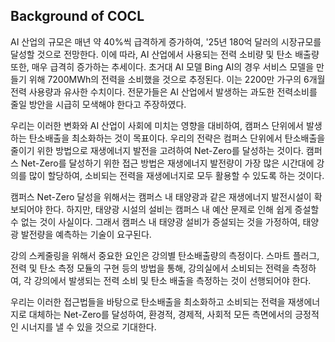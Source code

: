 ## Background of COCL
AI 산업의 규모은 매년 약 40%씩 급격하게 증가하여, '25년 180억 달러의 시장규모를 달성할 것으로 전망한다. 이에 따라, AI 산업에서 사용되는 전력 소비량 및 탄소 배출량 또한, 매우 급격히 증가하는 추세이다. 초거대 AI 모델 Bing AI의 경우 서비스 모델을 만들기 위해 7200MWh의 전력을 소비했을 것으로 추정된다. 이는 2200만 가구의 6개월 전력 사용량과 유사한 수치이다. 전문가들은 AI 산업에서 발생하는 과도한 전력소비를 줄일 방안을 시급히 모색해야 한다고 주장하였다.

우리는 이러한 변화와 AI 산업이 사회에 미치는 영향을 대비하여, 캠퍼스 단위에서 발생하는 탄소배출을 최소화하는 것이 목표이다. 우리의 전략은 컴퍼스 단위에서 탄소배출을 줄이기 위한 방법으로 재생에너지 발전을 고려하여 Net-Zero를 달성하는 것이다. 캠퍼스 Net-Zero를 달성하기 위한 접근 방법은 재생에너지 발전량이 가장 많은 시간대에 강의를 많이 할당하여, 소비되는 전력을 재생에너지로 모두 활용할 수 있도록 하는 것이다.

캠퍼스 Net-Zero 달성을 위해서는 캠퍼스 내 태양광과 같은 재생에너지 발전시설이 확보되어야 한다. 하지만, 태양광 시설의 설비는 캠퍼스 내 예산 문제로 인해 쉽게 증설할 수 없는 것이 사실이다. 그래서 캠퍼스 내 태양광 설비가 증설되는 것을 가정하여, 태양광 발전량을 예측하는 기술이 요구된다. 

강의 스케줄링을 위해서 중요한 요인은 강의별 탄소배출량의 측정이다. 스마트 플러그, 전력 및 탄소 측정 모듈의 구현 등의 방법을 통해, 강의실에서 소비되는 전력을 측정하여, 각 강의에서 발생되는 전력 소비 및 탄소 배출을 측정하는 것이 선행되어야 한다.

우리는 이러한 접근법들을 바탕으로 탄소배출을 최소화하고 소비되는 전력을 재생에너지로 대체하는 Net-Zero를 달성하여, 환경적, 경제적, 사회적 모든 측면에서의 긍정적인 시너지를 낼 수 있을 것으로 기대한다.